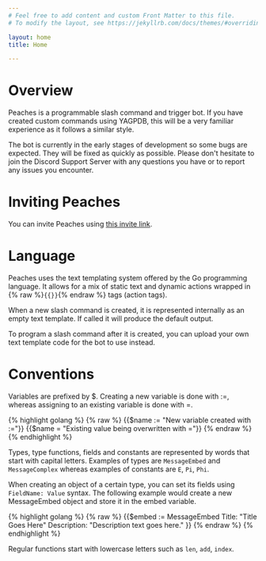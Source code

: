 ```yaml
---
# Feel free to add content and custom Front Matter to this file.
# To modify the layout, see https://jekyllrb.com/docs/themes/#overriding-theme-defaults

layout: home
title: Home

---
```


# Overview

Peaches is a programmable slash command and trigger bot. If you have created custom commands using YAGPDB, this will be a very familiar experience as it follows a similar style.

The bot is currently in the early stages of development so some bugs are expected. They will be fixed as quickly as possible. Please don't hesitate to join the Discord Support Server with any questions you have or to report any issues you encounter.

# Inviting Peaches

You can invite Peaches using [this invite link](https://discord.com/api/oauth2/authorize?client_id=1201100920189096018&permissions=1102196361408&scope=bot%20applications.commands).

# Language

Peaches uses the text templating system offered by the Go programming language. It allows for a mix of static text and dynamic actions wrapped in {% raw %}`{{}}`{% endraw %} tags (action tags).

When a new slash command is created, it is represented internally as an empty text template. If called it will produce the default output.

To program a slash command after it is created, you can upload your own text template code for the bot to use instead.

# Conventions

Variables are prefixed by $. Creating a new variable is done with :=, whereas assigning to an existing variable is done with =.

{% highlight golang %}
{% raw %}
{{$name := "New variable created with :="}}
{{$name = "Existing value being overwritten with ="}}
{% endraw %}
{% endhighlight %}

Types, type functions, fields and constants are represented by words that start with capital letters. Examples of types are `MessageEmbed` and `MessageComplex` whereas examples of constants are `E`, `Pi`, `Phi`.

When creating an object of a certain type, you can set its fields using `FieldName: Value` syntax. The following example would create a new MessageEmbed object and store it in the embed variable.

{% highlight golang %}
{% raw %}
{{$embed := MessageEmbed
    Title: "Title Goes Here"
    Description: "Description text goes here."
}}
{% endraw %}
{% endhighlight %}

Regular functions start with lowercase letters such as `len`, `add`, `index`.